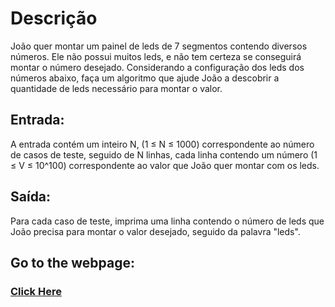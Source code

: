# Descrição

 João quer montar um painel de leds de 7 segmentos contendo diversos números. Ele não possui muitos leds, e não tem certeza se conseguirá montar o número desejado. Considerando a configuração dos leds dos números abaixo, faça um algoritmo que ajude João a descobrir a quantidade de leds necessário para montar o valor.

## Entrada:

A entrada contém um inteiro N, (1 ≤ N ≤ 1000) correspondente ao número de casos de teste, seguido de N linhas, cada linha contendo um número (1 ≤ V ≤ 10^100) correspondente ao valor que João quer montar com os leds.

## Saída:
Para cada caso de teste, imprima uma linha contendo o número de leds que João precisa para montar o valor desejado, seguido da palavra "leds".

## Go to the webpage:

### [Click Here](https://www.beecrowd.com.br/judge/pt/problems/view/1168)


